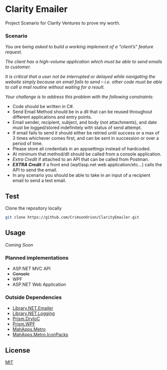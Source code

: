 # Clarity Emailer
Project Scenario for Clarity Ventures to prove my worth.

### Scenario
_You are being asked to build a working implement of a “client’s” feature request._

_The client has a high-volume application which must be able to send emails to customer._

_It is critical that a user not be interrupted or delayed while navigating the website simply because an
email fails to send – i.e. other code must be able to call a mail routine without waiting for a result._

_Your challenge is to address this problem with the following constraints:_

* Code should be written in C#.
* Send Email Method should be in a dll that can be reused throughout different applications and
entry points.
* Email sender, recipient, subject, and body (not attachments), and date must be logged/stored
indefinitely with status of send attempt.
* If email fails to send it should either be retried until success or a max of 3 times whichever
comes first, and can be sent in succession or over a period of time.
* Please store all credentials in an appsettings instead of hardcoded.
* At minimum that method/dll should be called from a console application.
* _Extra Credit_ if attached to an API that can be called from Postman.
* _**EXTRA Credit**_ if a front end (wpf/asp.net web application/etc...) calls the API to send the email.
* In any scenario you should be able to take in an input of a recipient email to send a test email. 

## Test

Clone the repository locally
```bash
git clone https://github.com/CrimsonOrion/ClarityEmailer.git
```

## Usage

_Coming Soon_

### Planned implementations

* ASP.NET MVC API
* ~~Console~~
* WPF
* ASP.NET Web Application

### Outside Dependencies

* [Library.NET.Emailer](https://www.nuget.org/packages/Library.NET.Emailer/)
* [Library.NET.Logging](https://www.nuget.org/packages/Library.NET.Logging/)
* [Prism.DryIoC](https://www.nuget.org/packages/Prism.DryIoC/)
* [Prism.WPF](https://www.nuget.org/packages/Prism.WPF/)
* [MahApps.Metro](https://www.nuget.org/packages/MahApps.Metro/)
* [MahApps.Metro.IconPacks](https://www.nuget.org/packages/MahApps.Metro.IconPacks/)

## License
[MIT](https://choosealicense.com/licenses/mit/)
